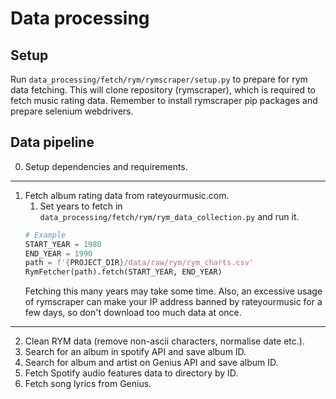 # Data processing

## Setup

Run `data_processing/fetch/rym/rymscraper/setup.py` to prepare for rym data fetching.
This will clone repository (rymscraper), which is required to fetch music rating data.
Remember to install rymscraper pip packages and prepare selenium webdrivers.

## Data pipeline

0. Setup dependencies and requirements.

---

1. Fetch album rating data from rateyourmusic.com.
    1. Set years to fetch in `data_processing/fetch/rym/rym_data_collection.py` and run it.
   ```python
   # Example
   START_YEAR = 1980
   END_YEAR = 1990
   path = f'{PROJECT_DIR}/data/raw/rym/rym_charts.csv'
   RymFetcher(path).fetch(START_YEAR, END_YEAR)
   ```
   Fetching this many years may take some time. Also, an excessive usage of
   rymscraper can make your IP address banned by rateyourmusic for a few days,
   so don't download too much data at once.

---

2. Clean RYM data (remove non-ascii characters, normalise date etc.).
3. Search for an album in spotify API and save album ID.
4. Search for album and artist on Genius API and save album ID.
5. Fetch Spotify audio features data to directory by ID.
6. Fetch song lyrics from Genius.